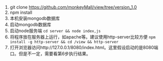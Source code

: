 1. git clone https://github.com/monkeyMall/view/tree/version_1.0
2. npm install
3. 本机安装mongodb数据库
4. 启动mongodb数据库
5. 启动node服务端 `cd server && node index,js`
6. 将程序放在服务器上运行，如apache等。建议使用http-server比较方便 `npm install -g http-server && cd /view && http-server`
7. 打开浏览器访问http://127.0.0.1/8080/index.html。这里假设启动的是8080端口。但是不一定，需要看第6步执行结果。
